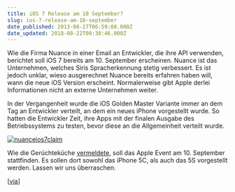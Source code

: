 ```yaml
---
title: iOS 7 Release am 10 September?
slug: ios-7-release-am-10-september
date_published: 2013-08-27T06:59:08.000Z
date_updated: 2018-08-22T09:38:46.000Z
---
```


Wie die Firma Nuance in einer Email an Entwickler, die ihre API verwenden, berichtet soll iOS 7 bereits am 10. September erscheinen. Nuance ist das Unternehmen, welches Siris Spracherkennung stetig verbessert. Es ist jedoch unklar, wieso ausgerechnet Nuance bereits erfahren haben will, wann die neue iOS Version erscheint. Normalerweise gibt Apple derlei Informationen nicht an externe Unternehmen weiter.

In der Vergangenheit wurde die iOS Golden Master Variante immer an dem Tag an Entwickler verteilt, an dem ein neues iPhone vorgestellt wurde. So hatten die Entwickler Zeit, ihre Apps mit der finalen Ausgabe des Betriebssystems zu testen, bevor diese an die Allgemeinheit verteilt wurde.

[![nuanceios7claim](//picdump.thafaker.de/2013/08/nuanceios7claim-580x316.png)](__GHOST_URL__/ios-7-release-am-10-september/nuanceios7claim/)

Wie die Gerüchteküche [vermeldete](__GHOST_URL__/iphone-event-am-10-september/), soll das Apple Event am 10. September stattfinden. Es sollen dort sowohl das iPhone 5C, als auch das 5S vorgestellt werden. Lassen wir uns überraschen.

[[via](http://www.macrumors.com/2013/08/26/nuance-developer-email-claims-ios-7-will-launch-september-10/)]
